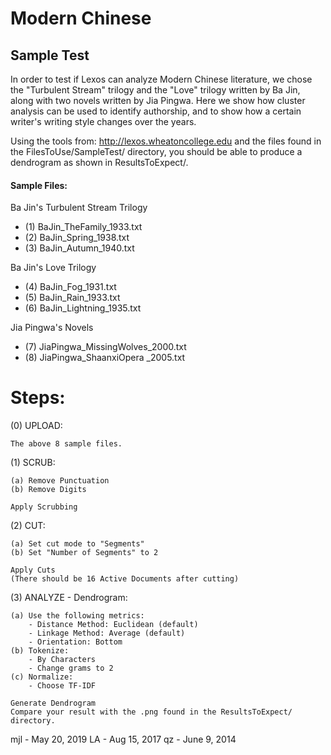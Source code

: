 # Modern Chinese

Sample Test
---------------------------------------------------------------------
In order to test if Lexos can analyze Modern Chinese literature, we 
chose the "Turbulent Stream" trilogy and the "Love" trilogy written 
by Ba Jin, along with two novels written by Jia Pingwa. Here we show how 
cluster analysis can be used to identify authorship, and to 
show how a certain writer's writing style changes over the years.

Using the tools from:   http://lexos.wheatoncollege.edu
and the files found in the FilesToUse/SampleTest/ directory, you 
should be able to produce a dendrogram as shown in ResultsToExpect/.

#### Sample Files:
Ba Jin's Turbulent Stream Trilogy

* (1) BaJin_TheFamily_1933.txt
* (2) BaJin_Spring_1938.txt
* (3) BaJin_Autumn_1940.txt

Ba Jin's Love Trilogy

* (4) BaJin_Fog_1931.txt
* (5) BaJin_Rain_1933.txt
* (6) BaJin_Lightning_1935.txt

Jia Pingwa's Novels

* (7) JiaPingwa_MissingWolves_2000.txt
* (8) JiaPingwa_ShaanxiOpera _2005.txt


Steps:
=====================================================================
(0) UPLOAD:

    The above 8 sample files.

(1) SCRUB:

    (a) Remove Punctuation
    (b) Remove Digits
    
    Apply Scrubbing
(2) CUT: 

    (a) Set cut mode to "Segments"
    (b) Set "Number of Segments" to 2
    
    Apply Cuts
    (There should be 16 Active Documents after cutting)
(3) ANALYZE - Dendrogram:

    (a) Use the following metrics:
        - Distance Method: Euclidean (default)
        - Linkage Method: Average (default)
        - Orientation: Bottom
    (b) Tokenize:
        - By Characters
        - Change grams to 2
    (c) Normalize:
        - Choose TF-IDF
    
    Generate Dendrogram
    Compare your result with the .png found in the ResultsToExpect/ directory.




mjl - May 20, 2019
LA - Aug 15, 2017
qz - June 9, 2014
